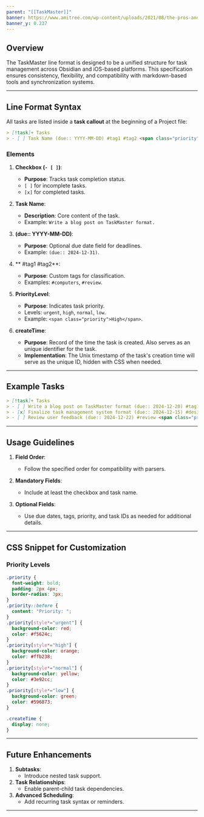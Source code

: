 ```yaml
---
parent: "[[TaskMaster]]"
banner: https://www.amitree.com/wp-content/uploads/2021/08/the-pros-and-cons-of-paper-to-do-lists.jpeg
banner_y: 0.237
---
```

## Overview

The TaskMaster line format is designed to be a unified structure for task management across Obsidian and iOS-based platforms. This specification ensures consistency, flexibility, and compatibility with markdown-based tools and synchronization systems.

---

## Line Format Syntax

All tasks are listed inside a **task callout** at the beginning of a Project file:

```markdown
> [!task]+ Tasks
> - [ ] Task Name (due:: YYYY-MM-DD) #tag1 #tag2 <span class="priority">PriorityLevel</span><span class="createTime">UNIX_TIMESTAMP</span>
```

### Elements

1. **Checkbox (****`- [ ]`****)**:

   - **Purpose**: Tracks task completion status.
   - `[ ]` for incomplete tasks.
   - `[x]` for completed tasks.

2. **Task Name**:

   - **Description**: Core content of the task.
   - Example: `Write a blog post on TaskMaster format.`

3. **(due:: YYYY-MM-DD)**:

   - **Purpose**: Optional due date field for deadlines.
   - Example: `(due:: 2024-12-31)`.

4. ** #tag1 #tag2**:

   - **Purpose**: Custom tags for classification.
   - Examples: `#computers`, `#review`.

5. **PriorityLevel**:

   - **Purpose**: Indicates task priority.
   - Levels: `urgent`, `high`, `normal`, `low`.
   - Example: `<span class="priority">High</span>`.

6. **createTime**:

   - **Purpose**: Record of the time the task is created. Also serves as an unique identifier for the task.
   - **Implementation**: The Unix timestamp of the task's creation time will serve as the unique ID, hidden with CSS when needed.

---

## Example Tasks

```markdown
> [!task]+ Tasks
> - [ ] Write a blog post on TaskMaster format (due:: 2024-12-20) #tag1 #tag2 <span class="priority">High</span><span class="createTime">1703376000</span>
> - [x] Finalize task management system format (due:: 2024-12-15) #design <span class="priority">Normal</span><span class="createTime">1702944000</span>
> - [ ] Review user feedback (due:: 2024-12-22) #review <span class="priority">Low</span><span class="createTime">1703894400</span>
```

---

## Usage Guidelines

1. **Field Order**:

   - Follow the specified order for compatibility with parsers.

2. **Mandatory Fields**:

   - Include at least the checkbox and task name.

3. **Optional Fields**:

   - Use due dates, tags, priority, and task IDs as needed for additional details.

---

## CSS Snippet for Customization

### Priority Levels

```css
.priority {
  font-weight: bold;
  padding: 2px 4px;
  border-radius: 3px;
}
.priority::before {
  content: "Priority: ";
}
.priority[style*="urgent"] {
  background-color: red;
  color: #f5624c;
}
.priority[style*="high"] {
  background-color: orange;
  color: #ffb238;
}
.priority[style*="normal"] {
  background-color: yellow;
  color: #3e92cc;
}
.priority[style*="low"] {
  background-color: green;
  color: #596873;
}

.createTime {
  display: none;
}
```

---

## Future Enhancements

1. **Subtasks**:
   - Introduce nested task support.
2. **Task Relationships**:
   - Enable parent-child task dependencies.
3. **Advanced Scheduling**:
   - Add recurring task syntax or reminders.

---

